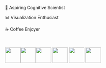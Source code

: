 

<!--
**fsentin/fsentin** is a ✨ _special_ ✨ repository because its `README.md` (this file) appears on your GitHub profile.

Here are some ideas to get you started:

- 🔭 I’m currently working on ...
- 🌱 I’m currently learning ...
- 👯 I’m looking to collaborate on ...
- 🤔 I’m looking for help with ...
- 💬 Ask me about ...
- 📫 How to reach me: ...
- 😄 Pronouns: ...
- ⚡ Fun fact: ...
-->


🧠 Aspiring Cognitive Scientist

📊 Visualization Enthusiast

☕ Coffee Enjoyer

<br/>

<img height=50 src="https://cdn.jsdelivr.net/gh/devicons/devicon/icons/python/python-original.svg"/><img height=50 src="https://cdn.jsdelivr.net/gh/devicons/devicon/icons/java/java-original.svg"/><img height=50 src="https://cdn.jsdelivr.net/gh/devicons/devicon/icons/c/c-original.svg" /> <img height=50 src="https://cdn.jsdelivr.net/gh/devicons/devicon/icons/dart/dart-original.svg" /> <img height=50 src="https://cdn.jsdelivr.net/gh/devicons/devicon/icons/r/r-original.svg" /> <img height=50 src="https://cdn.jsdelivr.net/gh/devicons/devicon/icons/linux/linux-original.svg" />
          
          

      
          
          
          
          
